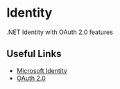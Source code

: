 # Identity
 .NET Identity with OAuth 2.0 features

## Useful Links
- [Microsoft Identity](https://learn.microsoft.com/en-us/aspnet/core/security/authentication/identity)
- [OAuth 2.0](https://oauth.net/2/)
